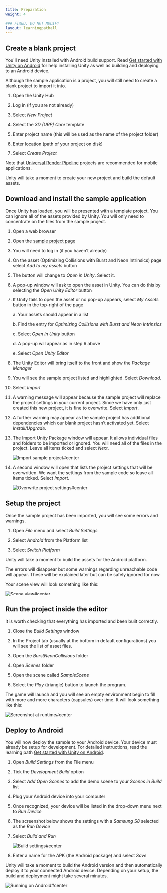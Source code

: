 ```yaml
---
title: Preparation
weight: 4

### FIXED, DO NOT MODIFY
layout: learningpathall
---
```


## Create a blank project
You'll need Unity installed with Android build support. Read [Get started with Unity on Android](/learning-paths/smartphones-and-mobile/get-started-with-unity-on-android) for help installing Unity as well as building and deploying to an Android device.

Although the sample application is a project, you will still need to create a blank project to import it into.

1. Open the Unity Hub

1. Log in (if you are not already)

1. Select _New Project_

1. Select the _3D (URP) Core_ template

1. Enter project name (this will be used as the name of the project folder)

1. Enter location (path of your project on disk)

1. Select _Create Project_

Note that [Universal Render Pipeline](https://docs.unity3d.com/Packages/com.unity.render-pipelines.universal@17.0/manual/index.html) projects are recommended for mobile applications.

Unity will take a moment to create your new project and build the default assets.

## Download and install the sample application
Once Unity has loaded, you will be presented with a template project. You can ignore all of the assets provided by Unity. You will only need to concentrate on the files from the sample project.

1. Open a web browser

1. Open the  [sample project page](https://assetstore.unity.com/packages/essentials/tutorial-projects/optimizing-collisions-with-burst-and-neon-intrinsics-196303)

1. You will need to log in (if you haven’t already)

1. On the asset (Optimizing Collisions with Burst and Neon Intrinsics) page select _Add to my assets_ button

1. The button will change to _Open in Unity_. Select it.

1. A pop-up window will ask to open the asset in Unity. You can do this by selecting the _Open Unity Editor_ button

1. If Unity fails to open the asset or no pop-up appears, select _My Assets_ button in the top-right of the page

    a. Your assets should appear in a list

    b. Find the entry for _Optimizing Collisions with Burst and Neon Intrinsics_

    c. Select _Open in Unity_ button

    d. A pop-up will appear as in step 6 above
    
    e. Select _Open Unity Editor_

1. The Unity Editor will bring itself to the front and show the _Package Manager_

1. You will see the sample project listed and highlighted. Select _Download_.

1. Select _Import_

1. A warning message will appear because the sample project will replace the project settings in your current project. Since we have only just created this new project, it is fine to overwrite. Select _Import_.

1. A further warning may appear as the sample project has additional dependencies which our blank project hasn’t activated yet. Select _Install/Upgrade_.

1. The Import Unity Package window will appear. It allows individual files and folders to be imported or ignored. You will need all of the files in the project. Leave all items ticked and select _Next_.

    ![Import sample project#center](images/Import-window-step-1.PNG "Figure 1. Import the sample project using the Package Manager.")

1. A second window will open that lists the project settings that will be overwritten. We want the settings from the sample code so leave all items ticked. Select _Import_.

    ![Overwrite project settings#center](images/import-window-step-2.png "Figure 2. Overwrite project settings with the settings from the imported sample project.")

## Setup the project
Once the sample project has been imported, you will see some errors and warnings.

1. Open _File_ menu and select _Build Settings_

1. Select _Android_ from the Platform list

1. Select _Switch Platform_

Unity will take a moment to build the assets for the Android platform.

The errors will disappear but some warnings regarding unreachable code will appear. These will be explained later but can be safely ignored for now.

Your scene view will look something like this:

![Scene view#center](images/sample-project-default-scene-view.PNG "Figure 3. Default scene view of sample project.")

## Run the project inside the editor

It is worth checking that everything has imported and been built correctly.

1. Close the _Build Settings_ window

1. In the Project tab (usually at the bottom in default configurations) you will see the list of asset files.

1. Open the _BurstNeonCollisions_ folder

1. Open _Scenes_ folder

1. Open the scene called _SampleScene_

1. Select the _Play_ (triangle) button to launch the program.

The game will launch and you will see an empty environment begin to fill with more and more characters (capsules) over time. It will look something like this:

![Screenshot at runtime#center](images/game-view.PNG "Figure 4. Sample running in Game view.")

## Deploy to Android
You will now deploy the sample to your Android device. Your device must already be setup for development. For detailed instructions, read the learning path [Get started with Unity on Android](/learning-paths/smartphones-and-mobile/get-started-with-unity-on-android).

1. Open _Build Settings_ from the File menu

1. Tick the _Development Build_ option

1. Select _Add Open Scenes_ to add the demo scene to your _Scenes in Build_ list

1. Plug your Android device into your computer

1. Once recognized, your device will be listed in the drop-down menu next to _Run Device_

1. The screenshot below shows the settings with a _Samsung S8_ selected as the _Run Device_

1. Select _Build and Run_

    ![Build settings#center](images/android-build-settings.PNG "Figure 5. Android build settings showing selected Android device.")

1. Enter a name for the APK (the Android package) and select _Save_

Unity will take a moment to build the Android version and then automatically deploy it to your connected Android device. Depending on your setup, the build and deployment might take several minutes.

![Running on Android#center](images/android-plain-mode.jpg "Figure 6. Sample application running on Android.")
